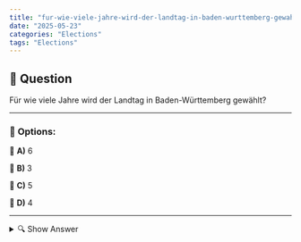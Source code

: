 ```yaml
---
title: "fur-wie-viele-jahre-wird-der-landtag-in-baden-wurttemberg-gewahlt"
date: "2025-05-23"
categories: "Elections"
tags: "Elections"
---
```


## 📌 **Question**

Für wie viele Jahre wird der Landtag in Baden-Württemberg gewählt?



---

### 📝 **Options:**

🔘 **A)** 6

🔘 **B)** 3

🔘 **C)** 5

🔘 **D)** 4

---

<details>
  <summary>🔍 Show Answer</summary>

  <p>
💡  <b>Correct Answer:</b>  c
  </p>
  <p>
    📖<b>Explanation:</b>
    Der Landtag von Baden-Württemberg ist das gesetzgebende Organ des deutschen Bundeslandes Baden-Württemberg. Die Abgeordneten des Landtags werden in regelmäßigen Wahlen gewählt. Diese Wahlen sind entscheidend für die Zusammensetzung des Parlaments und die politische Richtung des Landes. Die Amtszeit bestimmt die Dauer, für die ein Abgeordneter im Landtag tätig ist, bevor eine erneute Wahl stattfindet. Eine korrekte Antwort auf die Frage, für wie viele Jahre der Landtag gewählt wird, ist wichtig, um das politische System und den demokratischen Prozess in Baden-Württemberg besser zu verstehen.
  </p>
</details>
